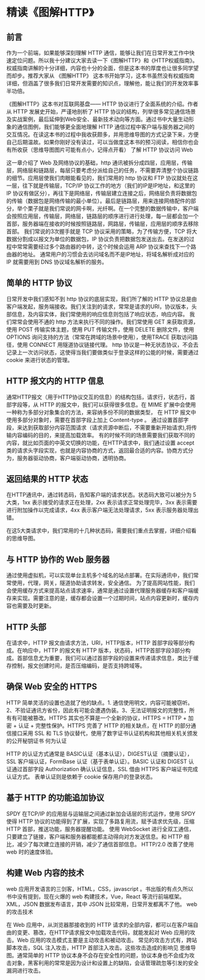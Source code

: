 # 精读《图解HTTP》

## 前言

作为一个前端，如果能够深刻理解 HTTP 通信，能够让我们在日常开发工作中快速定位问题。所以我十分建议大家去读一下《图解HTTP》和《HTTP权威指南》。权威指南讲解的十分详细，内容也十分的全面，但是这本书的厚度也让很多同学望而却步。推荐大家从 《图解HTTP》 这本书开始学习，这本书虽然没有权威指南详细，但涵盖了很多我们日常开发需要的知识点，理解他，能让我们的开发效率事半功倍。

《图解HTTP》这本书对互联网基盘—— HTTP 协议进行了全面系统的介绍。作者从 HTTP 发展史开始，严谨地剖析了 HTTP 协议的结构，列举很多常见通信场景及实战案例，最后延伸到Web安全、最新技术动向等方面。通过书中大量生动形象的通信图例，我们能够更全面地理解 HTTP 通信过程中客户端与服务器之间的交互情况。在读这本书的过程中我收获颇多，并用思维导图的方式记录下来，方便自己后期温故。如果你刚好没有读过，可以当做度这本书的预习阅读，相信你也会有所收获（思维导图图片可能有点小，记得点开看）
了解 HTTP 协议访问 Web

这一章介绍了 Web 及网络协议的基础，http 通讯被拆分成四层，应用层，传输层，网络层和链路层，每层只要考虑分派给自己的任务，不需要弄清整个协议链路的细节。应用层使我们肉眼能看见的，我们常用的 http 协议和 FTP 协议就处在这一层，往下就是传输层，TCP/IP 协议工作的地方（我们的IP是IP地址，和这里的IP 协议有做区分），再往下是网络层，传输层建立连接之后，网络层负责将数据包的传输（数据包是网络传输的最小单位）。最后是链路层，用来连接网络配件的部分，举个栗子就是我们常说的网卡啊，光纤啊。在一个完整的数据传输中，客户端会按照应用层，传输层，网络层，链路层的顺序进行进行处理，每一层都会加一个首部，服务器端在接收的时候按照链路层，网路层，传输层，应用层的顺序去移除首部。
我们常说的3次握手就是 TCP 协议采用的策略，为了传输方便，TCP 将大数据分割成以报文为单位的数据包，IP 协议负责把数据包发送出去。在发送的过程中常常需要经过多个路由器的中转，这个时候会运用 ARP 协议来查找下一个路由器的地址。
通常用户的习惯会去访问域名而不是IP地址，将域名解析成对应的 IP 就需要用到 DNS 协议域名解析的服务。

##  简单的 HTTP 协议 


日常开发中我们感知不到 http 协议的底层实现，我们所了解的 HTTP 协议总是由客户端发起，服务端接收。我们关注到的请求，常常是请求的URI，协议版本，头部信息，及内容实体，我们常使用的响应信息则包括了响应状态，响应内容。
我们常常会使用不通的 http 方法来执行不同的操作。我们常使用 GET 来获取资源，使用 POST 传输实体主题，使用 PUT 传输文件，使用 DELETE 删除文件，使用 OPTIONS 询问支持的方法（常常在跨域的场景中使用），使用TRACE 获取访问路径，使用 CONNECT 用隧道协议链接代理。
http 协议是一种无状态协议，不会去记录上一次访问状态，这使得当我们要做类似于登录这样的公能的时候，需要通过 cookie 来进行状态的管理。

##  HTTP 报文内的 HTTP 信息 


通常HTTP报文（用于HTTP协议交互的信息）的结构包括，请求行，状态行，首部字段等，从 HTTP 的报文中，我们可以获得很多信息。在 MIME 扩展中会使用一种称为多部分对象集合的方法，来容纳多份不同的数据类型， 在 HTTP 报文中使用多部分对象时，需要在首部字段上加上 Content-type 。
通过设置首部字段，来达到获取部分内容范围请求（请求资源中断后，不需要重新开始请求),将传输内容编码的目的，来提高加载效率。
有的时候不同的场景需要我们获取不同的内容，就比如页面的中英文切换的功能，在HTTP请求中，我们通过设置 accept 类的请求头字段实现，也就是内容协商的方式，返回最合适的内容。协商方式分为，服务器驱动协商，客户端驱动协商，透明协商。

##  返回结果的 HTTP 状态 

在HTTP通讯中，通过转态码，告知客户端的请求状态。状态码大致可以被分为 5 大类，1xx 表示接受的请求正在处理，2xx 表示请求正常处理完毕，3xx 表示需要进行附加操作以完成请求，4xx 表示客户端无法处理请求，5xx 表示服务器处理出错。

在这5大类请求中，我们常用的十几种状态码，需要我们重点去掌握，详细介绍看 的思维导图。

##  与 HTTP 协作的 Web 服务器 

通过使用虚拟机，可以实现单台主机多个域名的站点部署。在实际通讯中，我们常常使用，代理，网关，隧道协助请求转发，安全通信。
为了提高网站性能，我们会使用缓存方式来提高站点请求速率，通常是通过设置代理服务器缓存和客户端缓存来实现。需要注意的是，缓存都会设置一个过期时间，站点内容更新时，缓存内容也需要及时更新。

##  HTTP 头部 


在请求中，HTTP 报文由请求方法，URI，HTTP版本，HTTP 首部字段等部分构成。在响应中，HTTP 的报文有 HTTP 版本，状态码，HTTP首部字段3部分构成。首部信息尤为重要，我们可以通过首部字段的设置来传递请求信息，类比于缓存控制，报文创建时间，是否压缩编码，是否支持跨域等。

##  确保 Web 安全的 HTTPS 

HTTP 简单灵活的设置也造就了他的缺点。1. 通信使用明文，内容可能被窃听。2、不验证通讯方省份，因此有可能会遭遇伪装。3、无法证明报文的完整性，所有有可能被篡改。HTTPS 其实也不算是一个全新的协议，HTTPS = HTTP + 加密 + 认证 + 完整性保护。HTTPS 完善了 HTTP 的相关缺点，在 HTTP 的部分通信接口采用 SSL 和 TLS 协议替代，使用了数字证书认证机构和其他相关机关颁发的公开秘钥证书
何为认证


HTTP 的认证方式通常是 BASIC认证（基本认证），DIGEST认证（摘要认证），SSL 客户端认证，FormBase 认证（基于表单认证）。BASIC 认证和 DIGEST 认证通过首部字段 Authorization 确认认证信息，SSL 借由 HTTPS 客户端证书完成认证方式。 表单认证则是依赖于 cookie 保存用户的登录状态。

##  基于 HTTP 的功能追加协议 

SPDY 在TCP/IP 的应用层与运输层之间通过新加会话层的形式运作，使用 SPDY 使得 HTTP 协议的功能得到了扩展，实现了多路复用流，赋予请求优先级，压缩 HTTP 首部，推送功能，服务器提醒功能。
使用 WebSocket 进行全双工通信，只要建立了链接，客户端和服务器都能都主动得向对方发送信息。和 HTTP 相比，减少了每次建立连接的开销，减少了通信首部信息。
HTTP/2.0 改善了使用 web 时的速度体验。

##  构建 Web 内容的技术 

web 应用开发语言的三剑客，HTML，CSS，javascript 。书出版的有点久所以书中没有提到，现在火爆的 web 构建技术，Vue，React 等流行前端框架。XML，JSON 数据发布语言，其中 JSON 比较常用，日常开发都离不了他。
web 的攻击技术


在 Web 应用中，从浏览器那接收到的 HTTP 请求的全部内容，都可以在客户端自由的变更、篡改，在HTTP请求报文中加载攻击代码，就能发起对 Web 应用的攻击。Web 应用的攻击模式主要是主动攻击和被动攻击。
常见的攻击方式有，跨站脚本攻击，SQL 注入攻击，HTTP 首部注入攻击。这些攻击造成的影响见 思维导图。通常简单的 HTTP 协议本身不会存在安全性的问题，协议本身也不会成为攻击对象，黑客利用的常常是因为设计和设置上的缺陷，会话管理疏忽等引发的安全漏洞进行攻击。